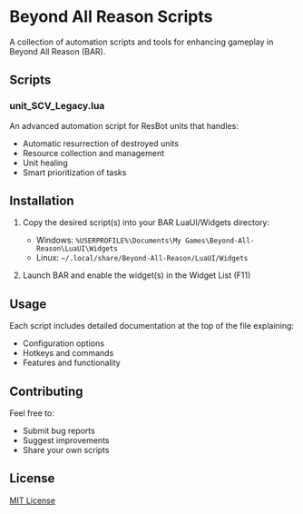 # Beyond All Reason Scripts

A collection of automation scripts and tools for enhancing gameplay in Beyond All Reason (BAR).

## Scripts

### unit_SCV_Legacy.lua
An advanced automation script for ResBot units that handles:
- Automatic resurrection of destroyed units
- Resource collection and management
- Unit healing
- Smart prioritization of tasks

## Installation

1. Copy the desired script(s) into your BAR LuaUI/Widgets directory:
   - Windows: `%USERPROFILE%\Documents\My Games\Beyond-All-Reason\LuaUI\Widgets`
   - Linux: `~/.local/share/Beyond-All-Reason/LuaUI/Widgets`

2. Launch BAR and enable the widget(s) in the Widget List (F11)

## Usage

Each script includes detailed documentation at the top of the file explaining:
- Configuration options
- Hotkeys and commands
- Features and functionality

## Contributing

Feel free to:
- Submit bug reports
- Suggest improvements
- Share your own scripts

## License

[MIT License](LICENSE)


